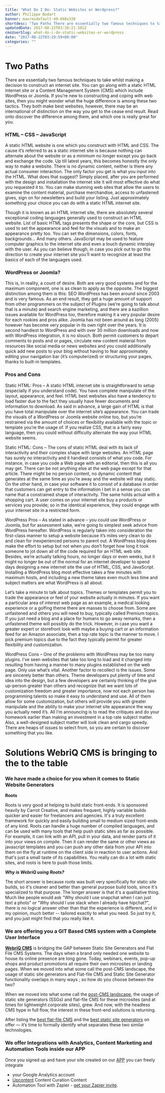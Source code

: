 ```yaml
---
title: "What Do I Do: Static Websites or Wordpress?"
author: Philippe Bodart
banner: maxresdefault-49-660x330
shortdesc: "Two Paths There are essentially two famous techniques to take whilst making a decision to construct an internet site. You can go along with a static HTML internet site or a Content Management System (CMS) which include WordPress or Joomla. If youre new to constructing and coping with web sites, then you might wonder what "
updatedDate: 2017-08-22T03:38:21.501Z
cmsUserSlug: what-do-i-do-static-websites-or-wordpress
date: "2017-08-22T03:29:59+00:00"
categories: ""
---
```


Two Paths
======================

There are essentially two famous techniques to take whilst making a decision to construct an internet site. You can go along with a static HTML internet site or a Content Management System (CMS) which include WordPress or Joomla. If you’re new to constructing and coping with web sites, then you might wonder what the huge difference is among these two tactics. They both make best websites, however, there may be an international of distinction on the way you get to the cease end result. Read onto discover the difference among them, and which one is really great for you.

### HTML – CSS – JavaScript

A static HTML website is one which you construct with HTML and CSS. The cause it’s referred to as a static internet site is because nothing can alternate about the website or as a minimum no longer except you go back and exchange the code. Up till latest years, this becomes honestly the only way to make a website. There is no dynamic content, neither is there any actual consumer interaction. The only factor you get is what you input into the HTML. What does that suggest? Simply placed, after you are performed with the design and installation the internet site it will most effective do what you requested it to. You can make stunning web sites that allow the users to examine the content material, purchase merchandise, access to unfastened gives, sign on for newsletters and build your listing. Just approximately something your choice you can do with a static HTML internet site.

Though it is known as an HTML internet site, there are absolutely several exceptional coding languages generally used to construct an HTML website. List of basic HTML tags presents the shape or the core, but CSS is used to set the appearance and feel for the visuals and to make an appearance pretty too. You can set the dimensions, colors, fonts, backgrounds… And many others. JavaScript may be used to feature computer graphics to the internet site and even a touch dynamic interplay with the user. As you can believe though, in case you pick out to go this direction to create your internet site you’ll want to recognize at least the basics of each of the languages used.


### WordPress or Joomla?

This is, in reality, a count of desire. Both are very good systems and for the maximum component, one is as clean to apply as the opposite. The biggest distinction among them is this: SEO WordPress has been around since 2003 and is very famous. As an end result, they get a huge amount of support from other programmers on the subject of Plugins (we’re going to talk about that is a minute) and search engine marketing, and there are a kazillion issues available for WordPress too, therefore making it a very popular desire for each rookies and pros alike. Joomla has not been around as long (2005) however has become very popular in its own right over the years. It is second handiest to WordPress and with over 30 million downloads and now with WordPress integration, it is no slouch. Both permit customers to depart comments to posts and or pages, circulate new content material from resources like social media or news websites and you could additionally quick add new posts to your blog without having to fear approximately editing your navigation bar (it’s computerized) or structuring your pages, thanks to built-in templates.

### Pros and Cons

Static HTML: Pros – A static HTML internet site is straightforward to setup (especially if you understand code). You have complete manipulate of the layout, appearance, and feel. HTML best websites also have a tendency to load faster due to the fact they usually have fewer documents and information to download. As said in advance, a large gain of HTML is that you have total manipulate over the internet site’s appearance. You can trade the visuals of a WordPress or Joomla website online too, but you’re restrained via the amount of choices or flexibility available with the topic or template you’re the usage of. If you realize CSS, that is a fairly easy language, then you could without difficulty alternate the way your HTML website seems.

Static HTML: Cons – The cons of static HTML deal with its lack of interactivity and their complex shape with large websites. An HTML page has surely no interactivity and it handiest consists of what you code. For instance, in case you code a Web page with an editorial, then this is all you may get. There can be not anything else at the web page except for that article. There might be no person content, no dynamic content that generates at the same time as you’re away and the website will stay static. On the other hand, in case your software it to consist of a database in order that customers can get entry to the information I bet in a sense you can name that a constrained shape of interactivity. The same holds actual with a shopping cart. A user comes on your internet site buy a products or services you provide; so in the identical experience, they could engage with your internet site in a restricted form.

WordPress Pros – As stated in advance – you could use WordPress or Joomla, but for assessment sake, we’re going to simplest seek advice from WordPress hereafter. WordPress is regularly taken into consideration the first-class manner to setup a website because it’s miles very clean to do and clean for inexperienced persons to parent out. A WordPress blog does make the effort to setup but not when you don’t forget how long it took someone to jot down all of the code required for an HTML web site. Besides, we’re actually talking hours, no longer days or even weeks, but it might no longer be out of the normal for an internet developer to spend days designing a new internet site the use of HTML, CSS, and JavaScript. Installing a WordPress blog most effective takes a few minutes with maximum hosts, and including a new theme takes even much less time and subject matters are what WordPress is all about.

Let’s take a minute to talk about topics. Themes or templates permit you to trade the appearance or feel of your website actually in minutes. If you want a particular area of interest web page as an example, a medical looking experience or a golfing theme there are masses to choose from. Some are unfastened and others you will need to buy, typically called Premium topics. If you just need a blog and a place for humans to go away remarks, then a unfastened theme will possibly do the trick. However, in case you want a greater expert or storefront look with maybe a buying cart or an information feed for an Amazon associate, then a top rate topic is the manner to move. I pick premium topics due to the fact they typically permit for greater flexibility and customization.

WordPress Cons – One of the problems with WordPress may be too many plugins. I’ve seen websites that take too long to load and it changed into resulting from having a manner to many plugins established on the web page. Only use what’s vital. Another factor to recollect is the issues. Some are sincerely better than others. Theme developers put plenty of time and idea into the design, but a few developers are certainly thinking of the give up-person greater than others and recognize that we want lots of customization freedom and greater importance, now not each person has programming talents so make it easy to understand and use. All of them allow for some customization, but others will provide you with greater manipulate and the ability to make your internet site appearance the way you actually need it’s. All I’m announcing is to read the critiques and do your homework earlier than making an investment in a top rate subject matter. Also, a well-designed subject matter will look clean and cargo speedy. There are heaps of issues to select from, so you are certain to discover something that you like.

# Solutions WebriQ CMS is bringing to the to the table
### We have made a choice for you when it comes to Static Website Generators
**Roots**

Roots is very good at helping to build static front-ends. It is sponsored heavily by Carrot Creative, and makes frequent, highly variable builds quicker and easier for freelancers and agencies. It's a truly excellent framework for quickly and easily building small to medium sized front-ends of any kind.
Roots can handle a huge number of compiled languages, and can be used with many tools that help push static sites as far as possible. For example, it can link with an API, pull in your data, and render parts of it into your views on compile. Then it can render the same or other views as javascript templates and you can push any other data from your API into them on the fly at runtime on the client side in reaction to user actions. And that's just a small taste of its capabilities. You really can do a lot with static sites, and roots is here to push those limits.

***Why is WebriQ using Roots?***

The short answer is because roots was built very specifically for static site builds, so it's cleaner and better than general purpose build tools, since it's specialized to that purpose. The longer answer is that it's a qualitative thing. Much like people would ask "Why should I use snapchat when I can just text a photo" or "Why should I use slack when I already have hipchat?", there is no logical answer other than that the experience is different, and in my opinion, much better -- tailored exactly to what you need. So just try it, and you just might find that you really like it.


### We are offering you a GIT Based CMS system with a Complete User Interface

**[WebriQ CMS](http://app.webriq.com)** is bridging the GAP between Static Site Generators and Flat File CMS Systems. 
The days when a brand only needed one website to house its online presence are long gone. Today, webinars, events, pop-up shops and product promotions all require their own microsites or landing pages. 
When we moved into what some call the post-CMS landscape, the usage of static site generators and Flat-file CMS and Static Site Generator functionality overlaps in many ways ; so how do you choose between the two? 

When we moved into what some call the [post-CMS landscape](https://developmentseed.org/blog/2012/07/27/build-cms-free-websites/), the usage of static site generators (SSGs) and flat-file CMS for these microsites (and at times for lightweight corporate sites), grew. And now, with the headless CMS hype in full flow, the interest in these front-end solutions is returning.

After listing the [best flat-file CMS](http://www.cmswire.com/digital-experience/15-flat-file-cms-options-for-lean-website-building/) and the [best static site generators](http://www.cmswire.com/digital-experience/15-static-site-generators-to-complement-your-headless-cms/) on offer — it’s time to formally identify what separates these two similar technologies.

### We offer Integrations with Analytics, Content Marketing and Automation Tools inside our APP

Once you signed up and have your site created on our [APP](http://app.webriq.com) you can freely integrate 
- your Google Analytics account
- [Upcontent](http://learn.upcontent.com/category/hS7ltwzDri-webriq) Content Curation Content 
- Automation Tool with Zapier - [get your Zapier invite](hhttps://zapier.com/developer/invite/66438/e539ec10196366535f59e7faf8f2638f/ttps://zapier.com/developer/invite/66438/e539ec10196366535f59e7faf8f2638f/).

